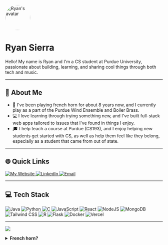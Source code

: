 <p align="left">
  <img src="https://github.com/RyanSierra06.png?size=120" width="80" height="80" style="border-radius: 50%;" alt="Ryan's avatar"/>
</p>

# Ryan Sierra

Hello! My name is Ryan and I'm a CS student at Purdue University, passionate about building, learning, and sharing cool things through both tech and music.

---

## 💫 About Me

- 📯 I've been playing french horn for about 8 years now, and I currently play as a part of the Purdue Wind Ensemble and Boiler Brass.
- 💻 I love learning through trying something new, and I've built full-stack web apps tailored to issues that I've found in things I enjoy. 
- 🎓 I help teach a course at Purdue (CS193), and I enjoy helping new students get started with CS, as well as help them feel like they belong, especially as a student that came from out of state.

---

## 🌐 Quick Links

<a href="https://Ryan-Sierra.vercel.app">
  <img alt="My Website" src="https://img.shields.io/badge/Website-1a73e8?style=for-the-badge&logo=vercel&logoColor=white" />
</a>
<a href="https://www.linkedin.com/in/ryan-sierra">
  <img alt="LinkedIn" src="https://img.shields.io/badge/LinkedIn-0077B5?style=for-the-badge&logo=linkedin&logoColor=white" />
</a>
<a href="mailto:rsierra@purdue.edu">
  <img alt="Email" src="https://img.shields.io/badge/Email-EA4335?style=for-the-badge&logo=gmail&logoColor=white" />
</a>

---

## 💻 Tech Stack

<span>
  <img alt="Java" src="https://img.shields.io/badge/java-%23ED8B00.svg?style=for-the-badge&logo=openjdk&logoColor=white" />
  <img alt="Python" src="https://img.shields.io/badge/python-3670A0?style=for-the-badge&logo=python&logoColor=ffdd54" />
  <img alt="C" src="https://img.shields.io/badge/c-%2300599C.svg?style=for-the-badge&logo=c&logoColor=white" />
  <img alt="JavaScript" src="https://img.shields.io/badge/javascript-%23323330.svg?style=for-the-badge&logo=javascript&logoColor=%23F7DF1E" />
  <img alt="React" src="https://img.shields.io/badge/react-%2320232a.svg?style=for-the-badge&logo=react&logoColor=%2361DAFB" />
  <img alt="NodeJS" src="https://img.shields.io/badge/node.js-6DA55F?style=for-the-badge&logo=node.js&logoColor=white" />
  <img alt="MongoDB" src="https://img.shields.io/badge/mongodb-%2347A248.svg?style=for-the-badge&logo=mongodb&logoColor=white" />
  <img alt="Tailwind CSS" src="https://img.shields.io/badge/tailwindcss-%2338B2AC.svg?style=for-the-badge&logo=tailwind-css&logoColor=white" />
  <img alt="R" src="https://img.shields.io/badge/r-%23276DC3.svg?style=for-the-badge&logo=r&logoColor=white" />
  <img alt="Flask" src="https://img.shields.io/badge/flask-%23000.svg?style=for-the-badge&logo=flask&logoColor=white" />
  <img alt="Docker" src="https://img.shields.io/badge/docker-%230db7ed.svg?style=for-the-badge&logo=docker&logoColor=white" />
  <img alt="Vercel" src="https://img.shields.io/badge/vercel-000000?style=for-the-badge&logo=vercel&logoColor=white" />
</span>

---

[![](https://komarev.com/ghpvc/?username=RyanSierra06)](https://github.com/RyanSierra06)

<details>
  <summary><b>French horn?</b></summary>
  <p>
    Here's my most recent audition video if you want to take a listen:<br>
    <a href="https://youtu.be/H13GMrbD-1M" target="_blank">
      <img src="https://img.shields.io/badge/Watch%20on%20YouTube-FF0000?style=for-the-badge&logo=youtube&logoColor=white" alt="Watch on YouTube" />
    </a>
  </p>
</details>
